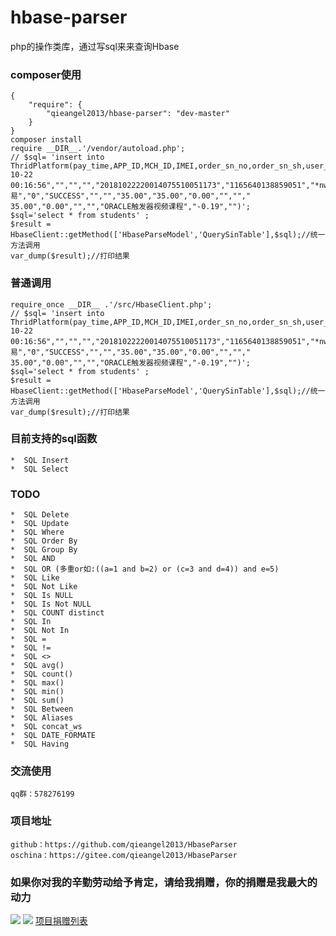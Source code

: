 # hbase-parser
php的操作类库，通过写sql来来查询Hbase
### composer使用
    {
        "require": {
            "qieangel2013/hbase-parser": "dev-master"
        }
    }
    composer install
    require __DIR__.'/vendor/autoload.php';
    // $sql= 'insert into ThridPlatform(pay_time,APP_ID,MCH_ID,IMEI,order_sn_no,order_sn_sh,user_tag,pay_type,app_type,pay_status,bank,money_type,total_amount,mach_total_amount,coupon_amount,refund_number_orderno,refund_number_sh,refund_amount,coupon_refund_amount,refund_type,refund_status,goods_name,service_charge,rate)values("2018-10-22 00:16:56","","","","20181022220014075510051173","1165640138859051","*nwt)","交易","0","SUCCESS","","","35.00","35.00","0.00","",""," 35.00","0.00","","","ORACLE触发器视频课程","-0.19","")';
    $sql='select * from students' ;
    $result = HbaseClient::getMethod(['HbaseParseModel','QuerySinTable'],$sql);//统一方法调用
    var_dump($result);//打印结果
### 普通调用
	require_once __DIR__ .'/src/HbaseClient.php';
	// $sql= 'insert into ThridPlatform(pay_time,APP_ID,MCH_ID,IMEI,order_sn_no,order_sn_sh,user_tag,pay_type,app_type,pay_status,bank,money_type,total_amount,mach_total_amount,coupon_amount,refund_number_orderno,refund_number_sh,refund_amount,coupon_refund_amount,refund_type,refund_status,goods_name,service_charge,rate)values("2018-10-22 00:16:56","","","","20181022220014075510051173","1165640138859051","*nwt)","交易","0","SUCCESS","","","35.00","35.00","0.00","",""," 35.00","0.00","","","ORACLE触发器视频课程","-0.19","")';
    $sql='select * from students' ;
    $result = HbaseClient::getMethod(['HbaseParseModel','QuerySinTable'],$sql);//统一方法调用
    var_dump($result);//打印结果
### 目前支持的sql函数
    *  SQL Insert
    *  SQL Select
### TODO
    *  SQL Delete
    *  SQL Update
    *  SQL Where
    *  SQL Order By
    *  SQL Group By
    *  SQL AND 
    *  SQL OR (多重or如:((a=1 and b=2) or (c=3 and d=4)) and e=5)
    *  SQL Like
    *  SQL Not Like
    *  SQL Is NULL
    *  SQL Is Not NULL
    *  SQL COUNT distinct
    *  SQL In
    *  SQL Not In
    *  SQL =
    *  SQL !=
    *  SQL <>
    *  SQL avg()
    *  SQL count()
    *  SQL max()
    *  SQL min()
    *  SQL sum()
    *  SQL Between
    *  SQL Aliases
    *  SQL concat_ws
    *  SQL DATE_FORMATE
    *  SQL Having
### 交流使用
    qq群：578276199
### 项目地址
    github：https://github.com/qieangel2013/HbaseParser
    oschina：https://gitee.com/qieangel2013/HbaseParser
### 如果你对我的辛勤劳动给予肯定，请给我捐赠，你的捐赠是我最大的动力
![](https://github.com/qieangel2013/zys/blob/master/public/images/pw.jpg)
![](https://github.com/qieangel2013/zys/blob/master/public/images/pay.png)
[项目捐赠列表](https://github.com/qieangel2013/zys/wiki/%E9%A1%B9%E7%9B%AE%E6%8D%90%E8%B5%A0)
